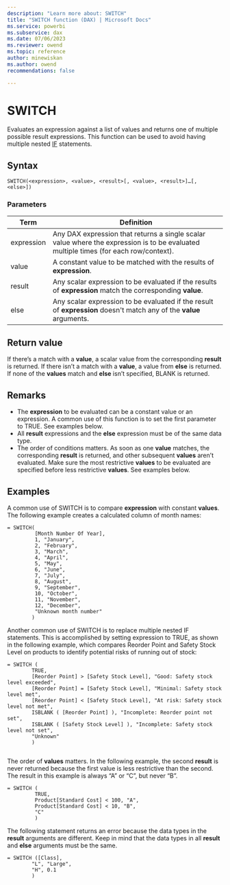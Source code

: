 ```yaml
---
description: "Learn more about: SWITCH"
title: "SWITCH function (DAX) | Microsoft Docs"
ms.service: powerbi 
ms.subservice: dax 
ms.date: 07/06/2023
ms.reviewer: owend
ms.topic: reference
author: minewiskan
ms.author: owend 
recommendations: false

---
```

# SWITCH

Evaluates an expression against a list of values and returns one of multiple possible result expressions. This function can be used to avoid having multiple nested [IF](if-function-dax.md) statements.  
  
## Syntax  
  
```dax
SWITCH(<expression>, <value>, <result>[, <value>, <result>]…[, <else>])  
```
  
### Parameters  

|Term|Definition|  
|--------|--------------|  
| expression  | Any DAX expression that returns a single scalar value where the expression is to be evaluated multiple times (for each row/context).   |  
| value |  A constant value to be matched with the results of **expression**.  |
|result |Any scalar expression to be evaluated if the results of **expression** match the corresponding **value**.  |
|else |Any scalar expression to be evaluated if the result of **expression** doesn't match any of the **value** arguments.  |

## Return value

If there’s a match with a **value**, a scalar value from the corresponding **result** is returned. If there isn’t a match with a **value**, a value from **else** is returned. If none of the **values** match and **else** isn’t specified, BLANK is returned.
  
## Remarks

- The **expression** to be evaluated can be a constant value or an expression. A common use of this function is to set the first parameter to TRUE. See examples below.
- All **result** expressions and the **else** expression must be of the same data type.
- The order of conditions matters. As soon as one **value** matches, the corresponding **result** is returned, and other subsequent **values** aren’t evaluated. Make sure the most restrictive **values** to be evaluated are specified before less restrictive **values**. See examples below.
  
## Examples

A common use of SWITCH is to compare **expression** with constant **values**. The following example creates a calculated column of month names:

```dax
= SWITCH(
         [Month Number Of Year],
         1, "January",
         2, "February",
         3, "March",
         4, "April",
         5, "May",
         6, "June",
         7, "July",
         8, "August",
         9, "September",
         10, "October",
         11, "November",
         12, "December",
         "Unknown month number"
        )
```

Another common use of SWITCH is to replace multiple nested IF statements. This is accomplished by setting expression to TRUE, as shown in the following example, which compares Reorder Point and Safety Stock Level on products to identify potential risks of running out of stock:

```dax
= SWITCH (
        TRUE,
        [Reorder Point] > [Safety Stock Level], "Good: Safety stock level exceeded",
        [Reorder Point] = [Safety Stock Level], "Minimal: Safety stock level met",
        [Reorder Point] < [Safety Stock Level], "At risk: Safety stock level not met",
        ISBLANK ( [Reorder Point] ), "Incomplete: Reorder point not set",
        ISBLANK ( [Safety Stock Level] ), "Incomplete: Safety stock level not set",
        "Unknown"
        )


```

The order of **values** matters. In the following example, the second **result** is never returned because the first value is less restrictive than the second. The result in this example is always “A” or “C”, but never “B”.

```dax
= SWITCH (
         TRUE,
         Product[Standard Cost] < 100, "A",
         Product[Standard Cost] < 10, "B",
         "C"
         )

```

The following statement returns an error because the data types in the **result** arguments are different. Keep in mind that the data types in all **result** and **else** arguments must be the same.

```dax
= SWITCH ([Class],
        "L", "Large",
        "H", 0.1
        )

```
